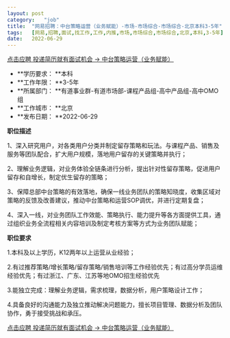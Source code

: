 ```yaml
---
layout:	post
category:	"job"
title:	"网易招聘：中台策略运营（业务赋能）-市场-市场综合-市场综合-北京本科3-5年"
tags:	[网易,招聘,面试,找工作,工作,内推,市场,市场综合,市场综合,北京,本科,3-5年]
date:	2022-06-29
---
```


[点击应聘 投递简历就有面试机会 ->  中台策略运营（业务赋能）](http://mobile.bole.netease.com/bole/boleDetail?id=40328&employeeId=346f03c3cda5f04c&key=all)



- **学历要求： **本科
- **工作年限： **3-5年
- **所属部门： **有道事业群-有道市场部-课程产品组-高中产品组-高中OMO组
- **工作城市： **北京
- **发布日期： **2022-06-29



**职位描述**

1、深入研究用户，对各类用户分类并制定留存策略和玩法。与课程产品、销售及服务等团队配合，扩大用户规模，落地用户留存的关键策略并执行；

2、理解业务逻辑，对业务体验全链条进行分析，提出针对性留存策略，促进用户留存和自增长，制定优生留存的策略；

3、保障总部中台策略的有效落地，确保一线业务团队的策略知晓度，收集区域对策略的反馈及改善建议，推动中台策略和运营SOP调优，并进行定期复盘；

4、深入一线，对业务团队工作效能、策略执行、能力提升等各方面提供工具，通过组织业务全流程相关内容培训及制定考核方案等方式为业务团队赋能；



**职位要求**

1.本科及以上学历，K12两年以上运营从业经验；

2.有过推荐策略/增长策略/留存策略/销售培训等工作经验优先；有过高分学员运维经验优先；有过浙江、广东、江苏等地OMO招生经验优先

3.能独立完成：理解业务逻辑，需求梳理，数据分析，用户策略设计工作；

4.具备良好的沟通能力及独立推动解决问题能力，擅长项目管理、数据分析及团队协作，勇于接受挑战和承压。



[点击应聘 投递简历就有面试机会 ->  中台策略运营（业务赋能）](http://mobile.bole.netease.com/bole/boleDetail?id=40328&employeeId=346f03c3cda5f04c&key=all)